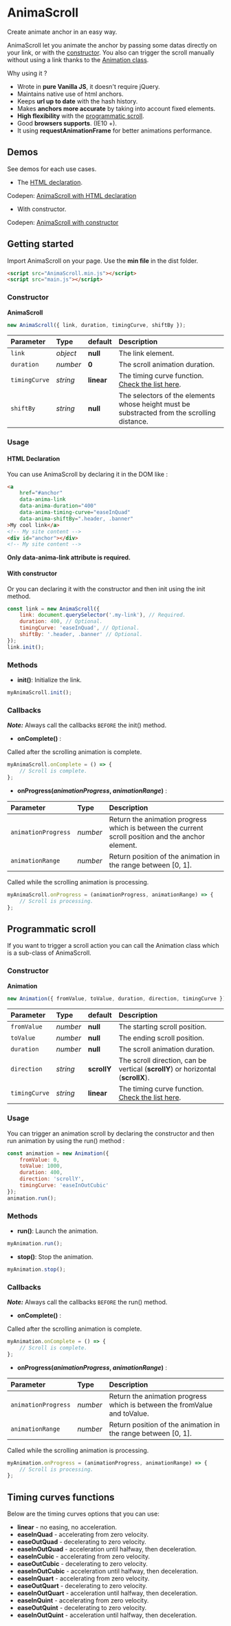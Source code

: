 # AnimaScroll

Create animate anchor in an easy way.

AnimaScroll let you animate the anchor by passing some datas directly on your link, or with the [constructor](#constructor).
You also can trigger the scroll manually without using a link thanks to the [Animation class](#constructor-1).

Why using it ?
- Wrote in **pure Vanilla JS**, it doesn't require jQuery.
- Maintains native use of html anchors.
- Keeps **url up to date** with the hash history.
- Makes **anchors more accurate** by taking into account fixed elements.
- **High flexibility** with the [programmatic scroll](#programmatic-scroll).
- Good **browsers supports**. (IE10 +).
- It using **requestAnimationFrame** for better animations performance.

## Demos

See demos for each use cases.

- The [HTML declaration](#html-declaration). <br>

Codepen: <a href="https://codepen.io/LGoemaere/pen/poojJov" target="_blank">AnimaScroll with HTML declaration</a>

- With constructor. <br> 

Codepen: <a href="https://codepen.io/LGoemaere/pen/YzzyyaX" target="_blank">AnimaScroll with constructor</a>

## Getting started

Import AnimaScroll on your page. Use the **min file** in the dist folder.
```html
<script src="AnimaScroll.min.js"></script>
<script src="main.js"></script>
```

### Constructor

**AnimaScroll**
```javascript
new AnimaScroll({ link, duration, timingCurve, shiftBy });
```
| Parameter	       | Type       | default     | Description                                                                                           |
| :--------------- |:-----------| :-----------| :-----------------------------------------------------------------------------------------------------|
| `link`           | *object*   | **null**    | The link element.                                                                                     |
| `duration`       | *number*   | **0**       | The scroll animation duration.                                                                        |
| `timingCurve`    | *string*   | **linear**  | The timing curve function. [Check the list here](#timing-curves-functions).                           |
| `shiftBy`        | *string*   | **null**    | The selectors of the elements whose height must be substracted from the scrolling distance.           |

### Usage

#### HTML Declaration
You can use AnimaScroll by declaring it in the DOM like :

```html
<a 
	href="#anchor"
	data-anima-link
	data-anima-duration="400"
	data-anima-timing-curve="easeInQuad"
	data-anima-shiftBy=".header, .banner"
>My cool link</a>
<!-- My site content -->
<div id="anchor"></div>
<!-- My site content -->
```
**Only data-anima-link attribute is required.**

#### With constructor
Or you can declaring it with the constructor and then init using the init method.

```javascript
const link = new AnimaScroll({
	link: document.querySelector('.my-link'), // Required.
	duration: 400, // Optional.
	timingCurve: 'easeInQuad', // Optional.
	shiftBy: '.header, .banner' // Optional.
});
link.init();
```

### Methods

- **init()**: Initialize the link.
```javascript
myAnimaScroll.init();
```

### Callbacks
***Note:*** Always call the callbacks `BEFORE` the init() method.

- **onComplete()** :

Called after the scrolling animation is complete.
```javascript
myAnimaScroll.onComplete = () => {
	// Scroll is complete.
};
```

- **onProgress(*animationProgress*, *animationRange*)** :

| Parameter	          | Type       | Description                                                                                        |
| :-------------------|:-----------|:-------------------------------------------------------------------------------------------------- |
| `animationProgress` | *number*   | Return the animation progress which is between the current scroll position and the anchor element. |
| `animationRange`    | *number*   | Return position of the animation in the range between [0, 1].                                      |

Called while the scrolling animation is processing.
```javascript
myAnimaScroll.onProgress = (animationProgress, animationRange) => {
	// Scroll is processing.
};
```

## Programmatic scroll

If you want to trigger a scroll action you can call the Animation class which is a sub-class of AnimaScroll.

### Constructor

**Animation**
```javascript
new Animation({ fromValue, toValue, duration, direction, timingCurve });
```
| Parameter	    | Type       | default     | Description                                                                                           |
| :-------------|:-----------| :-----------| :-----------------------------------------------------------------------------------------------------|
| `fromValue`   | *number*   | **null**    | The starting scroll position.                                                                         |
| `toValue`     | *number*   | **null**    | The ending scroll position.                                                                           |
| `duration`    | *number*   | **null**    | The scroll animation duration.                                                                        |
| `direction`   | *string*   | **scrollY** | The scroll direction, can be vertical (**scrollY**) or horizontal (**scrollX**).                     |
| `timingCurve` | *string*   | **linear**  | The timing curve function. [Check the list here](#timing-curves-functions).                            |

### Usage

You can trigger an animation scroll by declaring the constructor and then run animation by using the run() method :

```javascript
const animation = new Animation({ 
	fromValue: 0,
	toValue: 1000,
	duration: 400,
	direction: 'scrollY',
	timingCurve: 'easeInOutCubic'
});
animation.run();
```

### Methods

- **run()**: Launch the animation.
```javascript
myAnimation.run();
```

- **stop()**: Stop the animation.
```javascript
myAnimation.stop();
```

### Callbacks
***Note:*** Always call the callbacks `BEFORE` the run() method.

- **onComplete()** :

Called after the scrolling animation is complete.

```javascript
myAnimation.onComplete = () => {
	// Scroll is complete.
};
```

- **onProgress(*animationProgress*, *animationRange*)** :

| Parameter	          | Type       | Description                                                               |
| :-------------------|:-----------|:------------------------------------------------------------------------- |
| `animationProgress` | *number*   | Return the animation progress which is between the fromValue and toValue. |
| `animationRange`    | *number*   | Return position of the animation in the range between [0, 1].             |

Called while the scrolling animation is processing.
```javascript
myAnimation.onProgress = (animationProgress, animationRange) => {
	// Scroll is processing.
};
```

## Timing curves functions

Below are the timing curves options that you can use:

* **linear** - no easing, no acceleration.
* **easeInQuad** - accelerating from zero velocity.
* **easeOutQuad** - decelerating to zero velocity.
* **easeInOutQuad** - acceleration until halfway, then deceleration.
* **easeInCubic** - accelerating from zero velocity.
* **easeOutCubic** - decelerating to zero velocity.
* **easeInOutCubic** - acceleration until halfway, then deceleration.
* **easeInQuart** - accelerating from zero velocity.
* **easeOutQuart** - decelerating to zero velocity.
* **easeInOutQuart** - acceleration until halfway, then deceleration.
* **easeInQuint** - accelerating from zero velocity.
* **easeOutQuint** - decelerating to zero velocity.
* **easeInOutQuint** - acceleration until halfway, then deceleration.